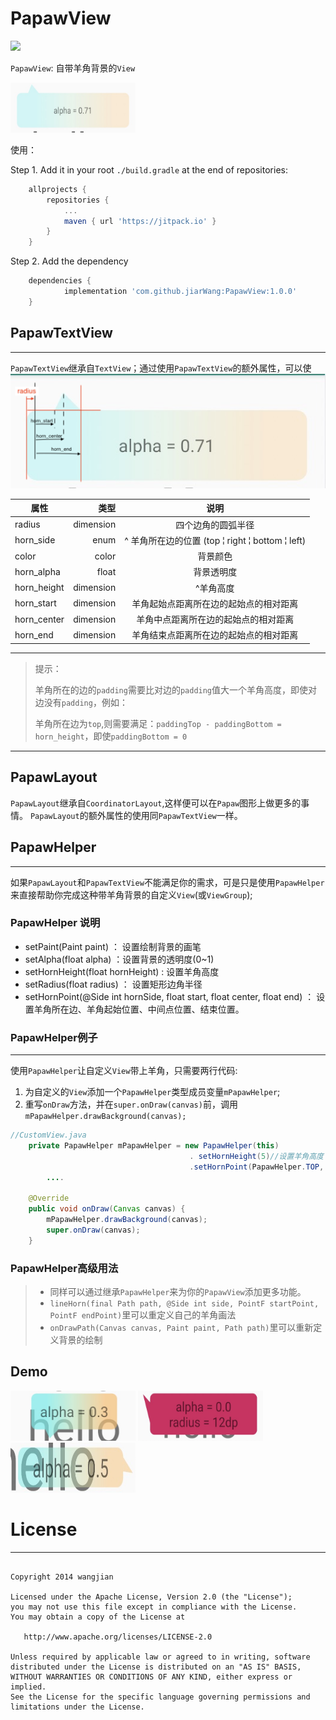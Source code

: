 # PapawView
[![](https://jitpack.io/v/jiarWang/PapawView.svg)](https://jitpack.io/#jiarWang/PapawView)

`PapawView`: 自带羊角背景的`View`

<img src="./1.jpg" width="200" height="80" />

使用：<p/>
Step 1. Add it in your root `./build.gradle` at the end of repositories:
```gradle
	allprojects {
		repositories {
			...
			maven { url 'https://jitpack.io' }
		}
	}
```
Step 2. Add the dependency
```gradle
	dependencies {
	        implementation 'com.github.jiarWang:PapawView:1.0.0'
	}
```

## PapawTextView
<hr/>

`PapawTextView`继承自`TextView`；通过使用`PapawTextView`的额外属性，可以使
![测量图](./papaw_1.png)

| 属性        |      类型 |                                 说明                                  |
| ----------- | --------: | :-------------------------------------------------------------------: |
| radius      | dimension |                          四个边角的圆弧半径                           |
| horn_side   |      enum | ^ 羊角所在边的位置 (top &brvbar; right &brvbar; bottom &brvbar; left) |
| color       |     color |                               背景颜色                                |
| horn_alpha  |     float |                              背景透明度                               |
| horn_height | dimension |                               ^羊角高度                            |
| horn_start  | dimension |                羊角起始点距离所在边的起始点的相对距离                 |
| horn_center | dimension |                 羊角中点距离所在边的起始点的相对距离                  |
| horn_end    | dimension |                羊角结束点距离所在边的起始点的相对距离                 |
<hr/>


>提示：
>
>  羊角所在的边的`padding`需要比对边的`padding`值大一个羊角高度，即使对边没有`padding`，例如：
> >
> 羊角所在边为`top`,则需要满足：`paddingTop - paddingBottom = horn_height`，即使`paddingBottom = 0`

<hr/>

## PapawLayout

`PapawLayout`继承自`CoordinatorLayout`,这样便可以在`Papaw`图形上做更多的事情。
`PapawLayout`的额外属性的使用同`PapawTextView`一样。

## PapawHelper
<hr/>

如果`PapawLayout`和`PapawTextView`不能满足你的需求，可是只是使用`PapawHelper`来直接帮助你完成这种带羊角背景的自定义`View`(或`ViewGroup`);
### PapawHelper 说明
* setPaint(Paint paint) ： 设置绘制背景的画笔
* setAlpha(float alpha) ：设置背景的透明度(0~1)
* setHornHeight(float hornHeight)  : 设置羊角高度
* setRadius(float radius) ： 设置矩形边角半径 
* setHornPoint(@Side int hornSide, float start, float center, float end) ： 设置羊角所在边、羊角起始位置、中间点位置、结束位置。
### PapawHelper例子
<hr/>

使用`PapawHelper`让自定义`View`带上羊角，只需要两行代码:

1) 为自定义的`View`添加一个`PapawHelper`类型成员变量`mPapawHelper`;
2) 重写`onDraw`方法，并在`super.onDraw(canvas)`前，调用`mPapawHelper.drawBackground(canvas);`
```java
//CustomView.java
    private PapawHelper mPapawHelper = new PapawHelper(this)
                                        . setHornHeight(5)//设置羊角高度
                                        .setHornPoint(PapawHelper.TOP, 5, 15, 20);
        ....

    @Override
    public void onDraw(Canvas canvas) {
        mPapawHelper.drawBackground(canvas);
        super.onDraw(canvas);
    }
```
### PapawHelper高级用法

> * 同样可以通过继承`PapawHelper`来为你的`PapawView`添加更多功能。
> * `lineHorn(final Path path, @Side int side, PointF startPoint, PointF endPoint)`里可以重定义自己的羊角画法
> * `onDrawPath(Canvas canvas, Paint paint, Path path)`里可以重新定义背景的绘制

## Demo

<img src="./3.jpg" width="200" height="80" />
<img src="./4.jpg" width="200" height="80" />
<img src="./2.jpg" width="200" height="80" />


# License
<hr/>

```

Copyright 2014 wangjian

Licensed under the Apache License, Version 2.0 (the "License");
you may not use this file except in compliance with the License.
You may obtain a copy of the License at

   http://www.apache.org/licenses/LICENSE-2.0

Unless required by applicable law or agreed to in writing, software
distributed under the License is distributed on an "AS IS" BASIS,
WITHOUT WARRANTIES OR CONDITIONS OF ANY KIND, either express or implied.
See the License for the specific language governing permissions and
limitations under the License.
```